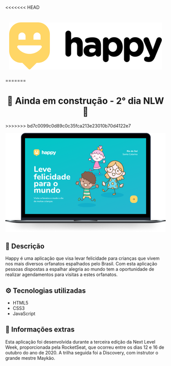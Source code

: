 <<<<<<< HEAD
<h1 align="center">
   <img src=".github/logo.svg">
</h1>
=======
<div align="center">
   <h1>🚧 Ainda em construção - 2° dia NLW 🚧</h1>
</div>
>>>>>>> bd7c0099c0d89c0c35fca213e23010b70d4122e7

<p align="center">
   <img src=".github/happy.png">
</p>

## 📑 Descrição
Happy é uma aplicação que visa levar felicidade para crianças que vivem nos mais diversos orfanatos espalhados pelo Brasil. Com esta aplicação pessoas dispostas a espalhar alegria ao mundo tem a oportunidade de realizar agendamentos para visitas a estes orfanatos.

## ⚙️ Tecnologias utilizadas
- HTML5
- CSS3
- JavaScript

## 📜 Informações extras
Esta aplicação foi desenvolvida durante a terceira edição da Next Level Week, proporcionada pela RocketSeat, que ocorreu entre os dias 12 e 16 de outubro do ano de 2020. A trilha seguida foi a Discovery, com instrutor o grande mestre Maykão.   
